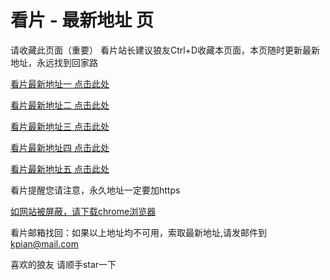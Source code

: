 # 看片 - 最新地址 页

请收藏此页面（重要）
看片站长建议狼友Ctrl+D收藏本页面，本页随时更新最新地址，永远找到回家路

[看片最新地址一 点击此处](https://8xxx.buzz/) 

[看片最新地址二 点击此处](https://8xxt.buzz/) 

[看片最新地址三 点击此处](https://8xyb.buzz/) 

[看片最新地址四 点击此处](https://8xxz.buzz/) 

[看片最新地址五 点击此处](https://8xxu.buzz/) 

看片提醒您请注意，永久地址一定要加https

[如网站被屏蔽，请下载chrome浏览器](https://8xe23.com/chrome_93.0.4577.82.apk) 

看片邮箱找回：如果以上地址均不可用，索取最新地址,请发邮件到 kpian@mail.com

喜欢的狼友 请顺手star一下
